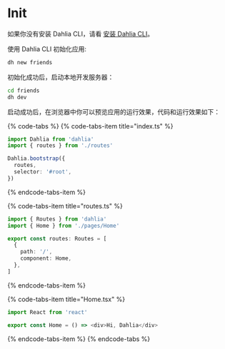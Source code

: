 # Init

  
  
  
如果你没有安装 Dahlia CLI，请看 [安装 Dahlia CLI](https://github.com/forsigner/dahlia-docs/tree/a642eb4ce505b4ada4123290ab6f37ef3da03bad/docs-getting-started/README.md#-第一步-安装-dahlia-cli)。

使用 Dahlia CLI 初始化应用:

```bash
dh new friends
```

初始化成功后，启动本地开发服务器：

```bash
cd friends
dh dev
```

启动成功后，在浏览器中你可以预览应用的运行效果，代码和运行效果如下：

{% code-tabs %}
{% code-tabs-item title="index.ts" %}
```typescript
import Dahlia from 'dahlia'
import { routes } from './routes'

Dahlia.bootstrap({
  routes,
  selector: '#root',
})

```
{% endcode-tabs-item %}

{% code-tabs-item title="routes.ts" %}
```typescript
import { Routes } from 'dahlia'
import { Home } from './pages/Home'

export const routes: Routes = [
  {
    path: '/',
    component: Home,
  },
]

```
{% endcode-tabs-item %}

{% code-tabs-item title="Home.tsx" %}
```typescript
import React from 'react'

export const Home = () => <div>Hi, Dahlia</div>

```
{% endcode-tabs-item %}
{% endcode-tabs %}



